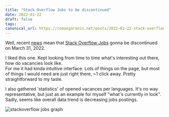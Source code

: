 ```yaml
---
title: "Stack Overflow Jobs to be discontinued"
date: 2022-01-22
draft: false
tags: 
canonical_url: https://romangaranin.net/posts/2022-01-22-stack-overflow-jobs-to-be-discontinued
---
```

Well, recent [news](https://meta.stackoverflow.com/questions/415293/sunsetting-jobs-developer-story) mean that [Stack Overflow Jobs](https://stackoverflow.com/jobs) gonna be discontinued on March 31, 2022.

I liked this one. Kept looking from time to time what's interesting out there, how do vacancies look like.  
For me it had kinda intuitive interface. Lots of things on the page, but most of things I would need are just right there, ~1 click away. Pretty straightforward to my taste.  

I also gathered 'statistics' of opened vacances per languages. It's no way representative, but just as an example for myself "what's currently in look".  
Sadly, seems like overall data trend is decreasing jobs postings. 

![stackoverflow jobs graph](/stackoverflow_jobs_graph.png)